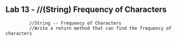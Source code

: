 ## Lab 13 -  //(String) Frequency of Characters
             //String -- Frequency of Characters
             //Write a return method that can find the frequency of characters